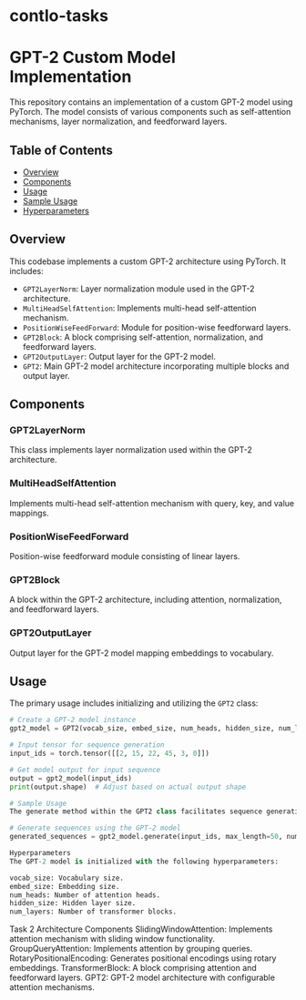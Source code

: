 # contlo-tasks
# GPT-2 Custom Model Implementation

This repository contains an implementation of a custom GPT-2 model using PyTorch. The model consists of various components such as self-attention mechanisms, layer normalization, and feedforward layers.

## Table of Contents

- [Overview](#overview)
- [Components](#components)
- [Usage](#usage)
- [Sample Usage](#sample-usage)
- [Hyperparameters](#hyperparameters)

## Overview

This codebase implements a custom GPT-2 architecture using PyTorch. It includes:

- `GPT2LayerNorm`: Layer normalization module used in the GPT-2 architecture.
- `MultiHeadSelfAttention`: Implements multi-head self-attention mechanism.
- `PositionWiseFeedForward`: Module for position-wise feedforward layers.
- `GPT2Block`: A block comprising self-attention, normalization, and feedforward layers.
- `GPT2OutputLayer`: Output layer for the GPT-2 model.
- `GPT2`: Main GPT-2 model architecture incorporating multiple blocks and output layer.

## Components

### GPT2LayerNorm

This class implements layer normalization used within the GPT-2 architecture.

### MultiHeadSelfAttention

Implements multi-head self-attention mechanism with query, key, and value mappings.

### PositionWiseFeedForward

Position-wise feedforward module consisting of linear layers.

### GPT2Block

A block within the GPT-2 architecture, including attention, normalization, and feedforward layers.

### GPT2OutputLayer

Output layer for the GPT-2 model mapping embeddings to vocabulary.

## Usage

The primary usage includes initializing and utilizing the `GPT2` class:

```python
# Create a GPT-2 model instance
gpt2_model = GPT2(vocab_size, embed_size, num_heads, hidden_size, num_layers)

# Input tensor for sequence generation
input_ids = torch.tensor([[2, 15, 22, 45, 3, 0]])

# Get model output for input sequence
output = gpt2_model(input_ids)
print(output.shape)  # Adjust based on actual output shape

# Sample Usage
The generate method within the GPT2 class facilitates sequence generation:

# Generate sequences using the GPT-2 model
generated_sequences = gpt2_model.generate(input_ids, max_length=50, num_return_sequences=1, temperature=0.7)

Hyperparameters
The GPT-2 model is initialized with the following hyperparameters:

vocab_size: Vocabulary size.
embed_size: Embedding size.
num_heads: Number of attention heads.
hidden_size: Hidden layer size.
num_layers: Number of transformer blocks.

```

Task 2
Architecture
Components
SlidingWindowAttention: Implements attention mechanism with sliding window functionality.
GroupQueryAttention: Implements attention by grouping queries.
RotaryPositionalEncoding: Generates positional encodings using rotary embeddings.
TransformerBlock: A block comprising attention and feedforward layers.
GPT2: GPT-2 model architecture with configurable attention mechanisms.
